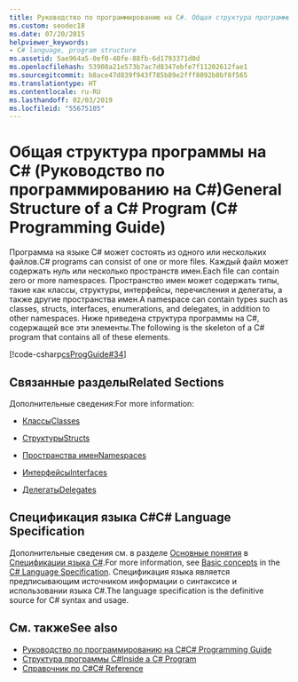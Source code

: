 ```yaml
---
title: Руководство по программированию на C#. Общая структура программы на C#
ms.custom: seodec18
ms.date: 07/20/2015
helpviewer_keywords:
- C# language, program structure
ms.assetid: 5ae964a5-0ef0-40fe-88fb-6d1793371d0d
ms.openlocfilehash: 53908a21e573b7ac7d8347ebfe7f11202612fae1
ms.sourcegitcommit: b8ace47d839f943f785b89e2fff8092b0bf8f565
ms.translationtype: HT
ms.contentlocale: ru-RU
ms.lasthandoff: 02/03/2019
ms.locfileid: "55675105"
---
```

# <a name="general-structure-of-a-c-program-c-programming-guide"></a><span data-ttu-id="8ec3e-102">Общая структура программы на C# (Руководство по программированию на C#)</span><span class="sxs-lookup"><span data-stu-id="8ec3e-102">General Structure of a C# Program (C# Programming Guide)</span></span>
<span data-ttu-id="8ec3e-103">Программа на языке C# может состоять из одного или нескольких файлов.</span><span class="sxs-lookup"><span data-stu-id="8ec3e-103">C# programs can consist of one or more files.</span></span> <span data-ttu-id="8ec3e-104">Каждый файл может содержать нуль или несколько пространств имен.</span><span class="sxs-lookup"><span data-stu-id="8ec3e-104">Each file can contain zero or more namespaces.</span></span> <span data-ttu-id="8ec3e-105">Пространство имен может содержать типы, такие как классы, структуры, интерфейсы, перечисления и делегаты, а также другие пространства имен.</span><span class="sxs-lookup"><span data-stu-id="8ec3e-105">A namespace can contain types such as classes, structs, interfaces, enumerations, and delegates, in addition to other namespaces.</span></span> <span data-ttu-id="8ec3e-106">Ниже приведена структура программы на C#, содержащей все эти элементы.</span><span class="sxs-lookup"><span data-stu-id="8ec3e-106">The following is the skeleton of a C# program that contains all of these elements.</span></span>  
  
 [!code-csharp[csProgGuide#34](../../../csharp/programming-guide/inside-a-program/codesnippet/CSharp/general-structure-of-a-csharp-program_1.cs)]  
  
## <a name="related-sections"></a><span data-ttu-id="8ec3e-107">Связанные разделы</span><span class="sxs-lookup"><span data-stu-id="8ec3e-107">Related Sections</span></span>  
 <span data-ttu-id="8ec3e-108">Дополнительные сведения:</span><span class="sxs-lookup"><span data-stu-id="8ec3e-108">For more information:</span></span>  
  
-   [<span data-ttu-id="8ec3e-109">Классы</span><span class="sxs-lookup"><span data-stu-id="8ec3e-109">Classes</span></span>](../../../csharp/programming-guide/classes-and-structs/classes.md)  
  
-   [<span data-ttu-id="8ec3e-110">Структуры</span><span class="sxs-lookup"><span data-stu-id="8ec3e-110">Structs</span></span>](../../../csharp/programming-guide/classes-and-structs/structs.md)  
  
-   [<span data-ttu-id="8ec3e-111">Пространства имен</span><span class="sxs-lookup"><span data-stu-id="8ec3e-111">Namespaces</span></span>](../../../csharp/programming-guide/namespaces/index.md)  
  
-   [<span data-ttu-id="8ec3e-112">Интерфейсы</span><span class="sxs-lookup"><span data-stu-id="8ec3e-112">Interfaces</span></span>](../../../csharp/programming-guide/interfaces/index.md)  
  
-   [<span data-ttu-id="8ec3e-113">Делегаты</span><span class="sxs-lookup"><span data-stu-id="8ec3e-113">Delegates</span></span>](../../../csharp/programming-guide/delegates/index.md)  
  
## <a name="c-language-specification"></a><span data-ttu-id="8ec3e-114">Спецификация языка C#</span><span class="sxs-lookup"><span data-stu-id="8ec3e-114">C# Language Specification</span></span>  

<span data-ttu-id="8ec3e-115">Дополнительные сведения см. в разделе [Основные понятия](~/_csharplang/spec/basic-concepts.md) в [Спецификации языка C#](../../language-reference/language-specification/index.md).</span><span class="sxs-lookup"><span data-stu-id="8ec3e-115">For more information, see [Basic concepts](~/_csharplang/spec/basic-concepts.md) in the [C# Language Specification](../../language-reference/language-specification/index.md).</span></span> <span data-ttu-id="8ec3e-116">Спецификация языка является предписывающим источником информации о синтаксисе и использовании языка C#.</span><span class="sxs-lookup"><span data-stu-id="8ec3e-116">The language specification is the definitive source for C# syntax and usage.</span></span>
  
## <a name="see-also"></a><span data-ttu-id="8ec3e-117">См. также</span><span class="sxs-lookup"><span data-stu-id="8ec3e-117">See also</span></span>

- [<span data-ttu-id="8ec3e-118">Руководство по программированию на C#</span><span class="sxs-lookup"><span data-stu-id="8ec3e-118">C# Programming Guide</span></span>](../../../csharp/programming-guide/index.md)
- [<span data-ttu-id="8ec3e-119">Структура программы C#</span><span class="sxs-lookup"><span data-stu-id="8ec3e-119">Inside a C# Program</span></span>](../../../csharp/programming-guide/inside-a-program/index.md)
- [<span data-ttu-id="8ec3e-120">Справочник по C#</span><span class="sxs-lookup"><span data-stu-id="8ec3e-120">C# Reference</span></span>](../../../csharp/language-reference/index.md)
